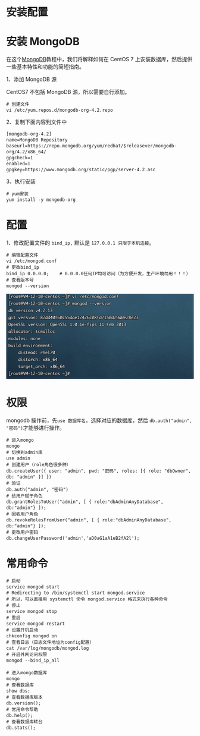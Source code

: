 <h1 class="article-title no-number">安装配置</h1>

# 安装 MongoDB

在这个[MongoDB](https://cloud.tencent.com/product/mongodb?from=10680)教程中，我们将解释如何在 CentOS 7 上安装数据库，然后提供一些基本特性和功能的简短指南。

1、添加 MongoDB 源

CentOS7 不包括 MongoDB 源，所以需要自行添加。

```shell
# 创建文件
vi /etc/yum.repos.d/mongodb-org-4.2.repo
```

2、复制下面内容到文件中

```
[mongodb-org-4.2]
name=MongoDB Repository
baseurl=https://repo.mongodb.org/yum/redhat/$releasever/mongodb-org/4.2/x86_64/
gpgcheck=1
enabled=1
gpgkey=https://www.mongodb.org/static/pgp/server-4.2.asc
```

3、执行安装

```shell
# yum安装
yum install -y mongodb-org
```

# 配置

1、修改配置文件的 `bind_ip,` 默认是 `127.0.0.1 只限于本机连接`。

```shell
# 编辑配置文件
vi /etc/mongod.conf
# 更改bind_ip
bind_ip 0.0.0.0;	# 0.0.0.0任何IP均可访问（为方便开发，生产环境勿用！！！）
# 查看版本号
mongod --version
```

![image-20210326001306609](assets/image-20210326001306609.png)

# 权限

mongodb 操作前，先`use 数据库名`，选择对应的数据库，然后 `db.auth("admin", "密码")`才能够进行操作。

```shell
# 进入mongo
mongo
# 切换到admin库
use admin
# 创建用户（role角色很多种）
db.createUser({ user: "admin", pwd: "密码", roles: [{ role: "dbOwner", db: "admin" }] })
# 验证
db.auth("admin", "密码")
# 给用户赋予角色
db.grantRolesToUser("admin", [ { role:"dbAdminAnyDatabase", db:"admin"} ]);
# 回收用户角色
db.revokeRolesFromUser("admin", [ { role:"dbAdminAnyDatabase", db:"admin"} ]);
# 更改用户密码
db.changeUserPassword('admin','aD0aG1aA1eB2fA2l');
```

# 常用命令

```shell
# 启动
service mongod start
# Redirecting to /bin/systemctl start mongod.service
# 所以，可以直接用 systemctl 命令 mongod.service 格式来执行各种命令
# 停止
service mongod stop
# 重启
service mongod restart
# 设置开机启动
chkconfig mongod on
# 查看日志（日志文件地址为config配置）
cat /var/log/mongodb/mongod.log
# 开启外网访问权限
mongod --bind_ip_all

# 进入mongo数据库
mongo
# 查看数据库
show dbs;
# 查看数据库版本
db.version();
# 常用命令帮助
db.help();
# 查看数据库转台
db.stats();
```
